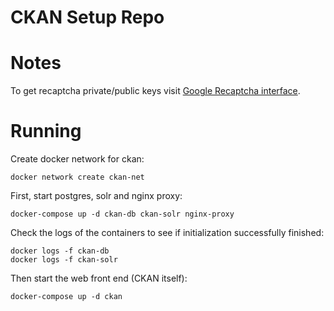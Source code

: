 # CKAN Setup Repo

# Notes 
To get recaptcha private/public keys visit [Google Recaptcha interface](https://www.google.com/recaptcha).

# Running
Create docker network for ckan:
```
docker network create ckan-net
```
First, start postgres, solr and nginx proxy:
```
docker-compose up -d ckan-db ckan-solr nginx-proxy
```
Check the logs of the containers to see if initialization successfully finished:
```
docker logs -f ckan-db
docker logs -f ckan-solr
```
Then start the web front end (CKAN itself):
```
docker-compose up -d ckan
```
